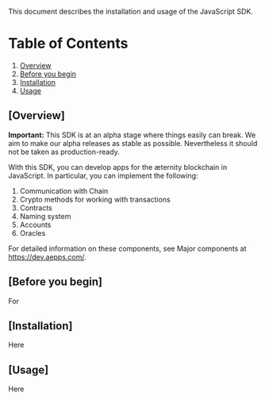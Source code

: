 This document describes the installation and usage of the JavaScript SDK.


# Table of Contents
1. [Overview](#overview)
2. [Before you begin](#before_you_begin)
3. [Installation](#installation)
4. [Usage](#usage)



## [Overview]

**Important:** This SDK is at an alpha stage where things easily can break. We aim to make our alpha releases as stable as possible. Nevertheless it should not be taken as production-ready. 
 
With this SDK, you can develop apps for the æternity blockchain in JavaScript.
In particular, you can implement the following:
 
1. Communication with Chain
2. Crypto methods for working with transactions
3. Contracts
4. Naming system
5. Accounts
6. Oracles
 
For detailed information on these components, see Major components at <https://dev.aepps.com/>.



## [Before you begin]

For 


## [Installation]

Here 



## [Usage]

Here



